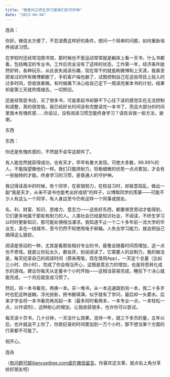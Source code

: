 ```yaml
---
title: "微爱问之终生学习是我们的守护神"
date: "2013-04-04"
---
```


连岳：

你好。微信太方便了，不忍浪费这样好的条件。想问一个简单的问题，如何重新培养阅读习惯。

在学校时还经常泡图书馆，那时候也不爱运动常常就是躺床上看一天书，什么书都看，包括晦涩的专业书。工作后完全没有了这样的状态，工作第一年，经济条件陡然好转，各种玩乐，从此丧失阅读乐趣，现在常干的就是刷微博和上天涯，我甚至把发过的所有微博都删了，手机客户端也删了，试图控制自己在这些项目上投入的过多时间，但收效甚微。有时候痛下决心给自己定下一周读完某本书的计划，结果却是第三天就热情褪去，一切照旧。

还是经常逛书店，买了很多书，可是拿起书却静不下心往下读的感觉实在无法控制和调整，真的很苦恼，我已经好长时间没有完整读完一本书了，而且大部分的时间里我木有愧疚感……你说过，没有阅读习惯怎能终身学习？请告诉我一些方法，谢谢。

东西

东西：

你还是有愧疚感的，不然就不会写这邮件了。

有人能忽然就获得成功，也有天才，早早有重大发现。可绝大多数，99.99%的人，不能指望像他们一样。我们只能拼耐力，将极细微的优势一点点累加，才会有一些独特的才能。终身学习的习惯，是普通人的守护神。

我记得读高中的时候，有个同学，在家很努力，在校自习时，却故意捣乱，做出一副“我是天才，从来不读书也能考出好成绩”的样子，以博取同学的羡慕——可能不少人有这么一个同学，有人身边至今仍有这样一个同事或朋友。

名、利、财富、知识、思维力、意志力——这些好东西，都要艰苦劳动才能得到，它们更多地属于那些有耐力的人。人类社会已经是知识社会，不阅读，不终生学习以时时更新知识，那可能处境相当凄凉。我知道不止一个二十多年前一流大学的毕业生，呆在一线城市，至今仍然不知使用电子邮箱。人失去学习能力，就会把自己搞得这么狼狈。

阅读是劳动的一种，尤其是看那些相对专业的书，疲惫会随着时间而增加，这一点也不奇怪。就是让你玩太久，都会厌，别说阅读了。它需要人的自制力，我的做法是，每天纪录自己的阅读时间（原来用笔，现在借用App），一天定个总量（比如三小时、四小时），完成了你会相当开心，这既是意志力的增加，也是将苦转化成乐的游戏。建议你每天从定量半个小时开始——这相当容易完成，睡前下个决心就能完成，一个月后就变成习惯了。

然后，将一本书看完，再换一本。买一堆书，从一本迅速跳到另一本，我二十多岁时也犯这种迷糊，浮光掠影，把书橱填满，似乎就有了学问，最后却一头雾水。后来才学会将一本书看完再另起一本（最多同时看两本，一本专业一点，一本轻松一点，以作调剂），这种耐心的增加，让我收获很多，也许你可以尝试。

每天读十页书，几十分钟，一天没什么效果，坚持一年，就三千多页的量，五年以后，也许就追不上你了，你若纪录的时间累加到一万个小时，那不想当某个方面的行家都不可能了。

祝开心。

连岳

（有问题可邮ilianyue@qq.com或在微信留言。你喜欢这文章，就点右上角分享给好朋友吧）
